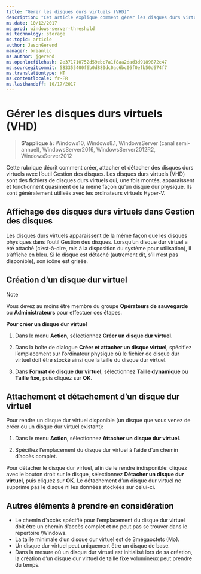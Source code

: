 ```yaml
---
title: "Gérer les disques durs virtuels (VHD)"
description: "Cet article explique comment gérer les disques durs virtuels"
ms.date: 10/12/2017
ms.prod: windows-server-threshold
ms.technology: storage
ms.topic: article
author: JasonGerend
manager: brianlic
ms.author: jgerend
ms.openlocfilehash: 2e371710752d59ebc7a1f8aa2dad3d9189872c47
ms.sourcegitcommit: 583355400f6b0d880dc0ac6bc06f0efb50d674f7
ms.translationtype: HT
ms.contentlocale: fr-FR
ms.lasthandoff: 10/17/2017
---
```

# <a name="manage-virtual-hard-disks-vhd"></a>Gérer les disques durs virtuels (VHD)

> **S’applique à:** Windows10, Windows8.1, WindowsServer (canal semi-annuel), WindowsServer2016, WindowsServer2012R2, WindowsServer2012

Cette rubrique décrit comment créer, attacher et détacher des disques durs virtuels avec l’outil Gestion des disques. Les disques durs virtuels (VHD) sont des fichiers de disques durs virtuels qui, une fois montés, apparaissent et fonctionnent quasiment de la même façon qu’un disque dur physique. Ils sont généralement utilisés avec les ordinateurs virtuels Hyper-V. 

## <a name="viewing-vhds-in-disk-management"></a>Affichage des disques durs virtuels dans Gestion des disques

Les disques durs virtuels apparaissent de la même façon que les disques physiques dans l’outil Gestion des disques. Lorsqu’un disque dur virtuel a été attaché (c’est-à-dire, mis à la disposition du système pour utilisation), il s’affiche en bleu. Si le disque est détaché (autrement dit, s’il n’est pas disponible), son icône est grisée.

## <a name="creating-a-vhd"></a>Création d’un disque dur virtuel

> [!NOTE]
> Vous devez au moins être membre du groupe **Opérateurs de sauvegarde** ou **Administrateurs** pour effectuer ces étapes.

**Pour créer un disque dur virtuel**

1.  Dans le menu **Action**, sélectionnez **Créer un disque dur virtuel**.

2.  Dans la boîte de dialogue **Créer et attacher un disque virtuel**, spécifiez l’emplacement sur l’ordinateur physique où le fichier de disque dur virtuel doit être stocké ainsi que la taille du disque dur virtuel.

3.  Dans **Format de disque dur virtuel**, sélectionnez **Taille dynamique** ou **Taille fixe**, puis cliquez sur **OK**.

## <a name="attaching-and-detaching-a-vhd"></a>Attachement et détachement d’un disque dur virtuel

Pour rendre un disque dur virtuel disponible (un disque que vous venez de créer ou un disque dur virtuel existant): 

1. Dans le menu **Action**, sélectionnez **Attacher un disque dur virtuel**.

2. Spécifiez l’emplacement du disque dur virtuel à l’aide d’un chemin d’accès complet.

Pour détacher le disque dur virtuel, afin de le rendre indisponible: cliquez avec le bouton droit sur le disque, sélectionnez **Détacher un disque dur virtuel**, puis cliquez sur **OK**. Le détachement d’un disque dur virtuel ne supprime pas le disque ni les données stockées sur celui-ci.

## <a name="additional-considerations"></a>Autres éléments à prendre en considération

-   Le chemin d’accès spécifié pour l’emplacement du disque dur virtuel doit être un chemin d’accès complet et ne peut pas se trouver dans le répertoire \\Windows.
-   La taille minimale d’un disque dur virtuel est de 3mégaoctets (Mo).
-   Un disque dur virtuel peut uniquement être un disque de base.
-   Dans la mesure où un disque dur virtuel est initialisé lors de sa création, la création d’un disque dur virtuel de taille fixe volumineux peut prendre du temps.
